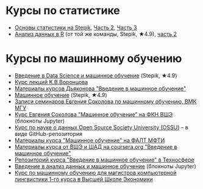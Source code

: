 # Курсы по статистике
- [Основы статистики на Stepik](https://stepik.org/course/76), [Часть 2](https://stepik.org/course/524), [Часть 3](https://stepik.org/course/2152)
- [Анализ данных в R](https://stepik.org/course/129) (от той же команды, Stepik, ★4.9), [часть 2](https://stepik.org/course/724)

# Курсы по машинному обучению
- [Введение в Data Science и машинное обучение](https://stepik.org/course/4852) (Stepik, ★4.9)
- [Курс лекций К.В.Воронцова](http://machinelearning.ru/wiki/index.php?title=%D0%9C%D0%B0%D1%88%D0%B8%D0%BD%D0%BD%D0%BE%D0%B5_%D0%BE%D0%B1%D1%83%D1%87%D0%B5%D0%BD%D0%B8%D0%B5_%28%D0%BA%D1%83%D1%80%D1%81_%D0%BB%D0%B5%D0%BA%D1%86%D0%B8%D0%B9%2C_%D0%9A.%D0%92.%D0%92%D0%BE%D1%80%D0%BE%D0%BD%D1%86%D0%BE%D0%B2%29)
- [Материалы курсов Дьяконова "Введение в машинное обучение"](https://github.com/Dyakonov/IML)
- [Машинное обучение](https://stepik.org/course/8057/) (Stepik, ★4.9)
- [Записи семинаров Евгения Соколова по машинному обучению, ВМК МГУ](https://github.com/esokolov/ml-course-msu)
- [Курс Евгения Соколова "Машинное обучение" на ФКН ВШЭ](https://github.com/esokolov/ml-course-hse) (блокноты Jupyter)
- [Курс по науке о данных Open Source Society University (OSSU)](https://github.com/ossu/data-science) – в виде GitHub-репозитория
- [Материалы курса "Машинное обучение" на ФАЛТ МФТИ](https://github.com/ml-dafe/ml_mipt_dafe_major)
- [Материалы курса от ВШЭ и ШАД на coursera.org "Введение в машинное обучение"](https://github.com/tyz910/hse-shad-ml)
- [Репозиторий курса "Введение в машинное обучение" в Техносфере](https://github.com/shestakoff/sphere-ml-intro)
- [Введение в анализ данных и машинное обучение](https://github.com/agzamovr/ml-course-uz) (блокноты Jupyter)
- [Курс по машинному обучению для магистров компьютерной лингвистики 1-го курса в Высшей Школе Экономики](https://github.com/mannefedov/hse_ml_m1)